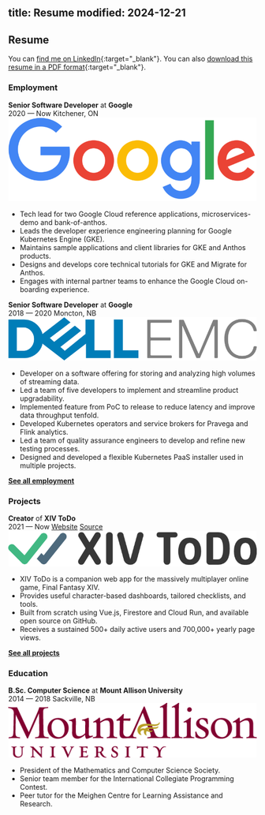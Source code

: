 title: Resume
modified: 2024-12-21
---

## <i class="fa-duotone fa-light fa-memo-circle-info me-1"></i> Resume

You can [find me on LinkedIn](https://www.linkedin.com/in/olivi-eh/){:target="_blank"}. You can also [download this resume in a PDF format](/static/assets/OlivierBourgeois-Resume.pdf){:target="_blank"}.

### Employment

<!-- IFTTT: Update /employment too -->

<div class="resume-cards-group">
  <div class="resume-card">
    <div class="resume-card-header">
      <div>
        <b>Senior Software Developer</b> at <b>Google</b><br>
        <span class="me-2 no-wrap"><i class="fa-duotone fa-light fa-calendar me-1 color-green"></i>2020 — Now</span>
        <span class="me-2 no-wrap"><i class="fa-duotone fa-light fa-location-dot me-1 color-red"></i>Kitchener, ON</span>
      </div>
      <img class="no-radius h-40 d-sm-none" src="/static/assets/logo-google.png" alt="Logo for Google">
    </div>
    <div class="resume-card-content">
      <ul>
        <li>Tech lead for two Google Cloud reference applications, microservices-demo and bank-of-anthos.</li>
        <li>Leads the developer experience engineering planning for Google Kubernetes Engine (GKE).</li>
        <li>Maintains sample applications and client libraries for GKE and Anthos products.</li>
        <li>Designs and develops core technical tutorials for GKE and Migrate for Anthos.</li>
        <li>Engages with internal partner teams to enhance the Google Cloud on-boarding experience.</li>
      </ul>
    </div>
  </div>

  <div class="resume-card">
    <div class="resume-card-header">
      <div>
        <b>Senior Software Developer</b> at <b>Google</b><br>
        <span class="me-2 no-wrap"><i class="fa-duotone fa-light fa-calendar me-1 color-green"></i>2018 — 2020</span>
        <span class="me-2 no-wrap"><i class="fa-duotone fa-light fa-location-dot me-1 color-red"></i>Moncton, NB</span>
      </div>
      <img class="no-radius h-30 d-sm-none" src="/static/assets/logo-dell-emc.png" alt="Logo for Dell EMC">
    </div>
    <div class="resume-card-content">
      <ul>
        <li>Developer on a software offering for storing and analyzing high volumes of streaming data.</li>
        <li>Led a team of five developers to implement and streamline product upgradability.</li>
        <li>Implemented feature from PoC to release to reduce latency and improve data throughput tenfold.</li>
        <li>Developed Kubernetes operators and service brokers for Pravega and Flink analytics.</li>
        <li>Led a team of quality assurance engineers to develop and refine new testing processes.</li>
        <li>Designed and developed a flexible Kubernetes PaaS installer used in multiple projects.</li>
      </ul>
    </div>
  </div>

  <div class="resume-card">
    <div class="resume-card-header">
      <b><i class="fa-solid fa-angle-right me-1"></i><a href="/employment/">See all employment</a></b>
    </div>
  </div>
</div>

### Projects

<!-- IFTTT: Update /projects too -->

<div class="resume-cards-group">
  <div class="resume-card">
    <div class="resume-card-header">
      <div>
        <b>Creator</b> of <b>XIV ToDo</b><br>
        <span class="me-2 no-wrap"><i class="fa-duotone fa-light fa-calendar me-1 color-green"></i>2021 — Now</span>
        <span class="me-2 no-wrap"><i class="fa-duotone fa-light fa-globe-pointer me-1 color-aqua"></i><a href="https://xivtodo.com" target="_blank">Website</a></span>
        <span class="me-2 no-wrap"><i class="fa-brands fa-github me-1"></i><a href="https://github.com/bourgeoisor/xivtodo" target="_blank">Source</a></span>
      </div>
      <img class="no-radius h-30 d-sm-none" src="/static/assets/logo-xivtodo.png" alt="Logo for XIV ToDo">
    </div>
    <div class="resume-card-content">
      <ul>
        <li>XIV ToDo is a companion web app for the massively multiplayer online game, Final Fantasy XIV.</li>
        <li>Provides useful character-based dashboards, tailored checklists, and tools.</li>
        <li>Built from scratch using Vue.js, Firestore and Cloud Run, and available open source on GitHub.</li>
        <li>Receives a sustained 500+ daily active users and 700,000+ yearly page views.</li>
      </ul>
    </div>
  </div>

  <div class="resume-card">
    <div class="resume-card-header">
      <b><i class="fa-solid fa-angle-right me-1"></i><a href="/projects/">See all projects</a></b>
    </div>
  </div>
</div>

### Education

<div class="resume-cards-group">
  <div class="resume-card">
    <div class="resume-card-header">
      <div>
        <b>B.Sc. Computer Science</b> at <b>Mount Allison University</b><br>
        <span class="me-2 no-wrap"><i class="fa-duotone fa-light fa-calendar me-1 color-green"></i>2014 — 2018</span>
        <span class="me-2 no-wrap"><i class="fa-duotone fa-light fa-location-dot me-1 color-red"></i>Sackville, NB</span>
      </div>
      <img class="no-radius h-40 d-sm-none" src="/static/assets/logo-mount-allison.png" alt="Logo for Mount Allison University">
    </div>
    <div class="resume-card-content">
      <ul>
        <li>President of the Mathematics and Computer Science Society.</li>
        <li>Senior team member for the International Collegiate Programming Contest.</li>
        <li>Peer tutor for the Meighen Centre for Learning Assistance and Research.</li>
      </ul>
    </div>
  </div>
</div>
